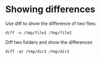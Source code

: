 # Showing differences

Use diff to show the difference of two files:

    diff -u /tmp/file1 /tmp/file2

Diff two folders and show the differences

    diff -qr /tmp/dir1 /tmp/dir2